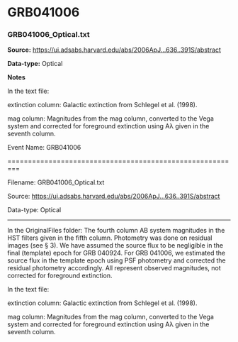# GRB041006


### GRB041006_Optical.txt


**Source:** https://ui.adsabs.harvard.edu/abs/2006ApJ...636..391S/abstract

**Data-type:** Optical

**Notes**



In the text file:

extinction column: Galactic extinction from Schlegel et al. (1998).

mag column: Magnitudes from the mag column, converted to the Vega system and corrected for foreground extinction using Aλ given in the seventh column.

Event Name: GRB041006

=========================================================

Filename: GRB041006_Optical.txt

Source: https://ui.adsabs.harvard.edu/abs/2006ApJ...636..391S/abstract

Data-type: Optical

---------------------------------------------------------

In the OriginalFiles folder: The fourth column AB system magnitudes in the HST filters given in the fifth column. Photometry was done on residual images (see § 3). We have assumed the source flux to be negligible in the final (template) epoch for GRB 040924. For GRB 041006, we estimated the source flux in the template epoch using PSF photometry and corrected the residual photometry accordingly. All represent observed magnitudes, not corrected for foreground extinction.



In the text file:

extinction column: Galactic extinction from Schlegel et al. (1998).

mag column: Magnitudes from the mag column, converted to the Vega system and corrected for foreground extinction using Aλ given in the seventh column.